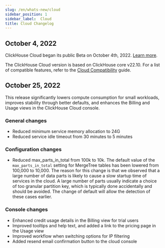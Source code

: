 ```yaml
---
slug: /en/whats-new/cloud
sidebar_position: 1
sidebar_label:  Cloud
title: Cloud Changelog
---
```


## October 4, 2022

ClickHouse Cloud began its public Beta on October 4th, 2022. [Learn more](https://clickhouse.com/blog/clickhouse-cloud-public-beta).

The ClickHouse Cloud version is based on ClickHouse core v22.10. For a list of compatible features, refer to the [Cloud Compatibility](/docs/en/whats-new/cloud-capabilities.md) guide.

## October 25, 2022

This release significantly lowers compute consumption for small workloads, improves stability through better defaults, and enhances the Billing and Usage views in the ClickHouse Cloud console. 

### General changes

- Reduced minimum service memory allocation to 24G
- Reduced service idle timeout from 30 minutes to 5 minutes

### Configuration changes

- Reduced max_parts_in_total from 100k to 10k. The default value of the `max_parts_in_total` setting for MergeTree tables has been lowered from 100,000 to 10,000. The reason for this change is that we observed that a large number of data parts is likely to cause a slow startup time of services in the cloud. A large number of parts usually indicate a choice of too granular partition key, which is typically done accidentally and should be avoided. The change of default will allow the detection of these cases earlier. 

### Console changes

- Enhanced credit usage details in the Billing view for trial users
- Improved tooltips and help text, and added a link to the pricing page in the Usage view
- Improved workflow when switching options for IP filtering
- Added resend email confirmation button to the cloud console
